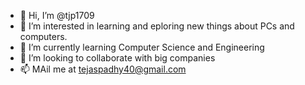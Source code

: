 - 👋 Hi, I’m @tjp1709
- 👀 I’m interested in learning and eploring new things about PCs and computers.
- 🌱 I’m currently learning Computer Science and Engineering
- 💞️ I’m looking to collaborate with big companies
- 📫 MAil me at tejaspadhy40@gmail.com

<!---
tjp1709/tjp1709 is a ✨ special ✨ repository because its `README.md` (this file) appears on your GitHub profile.
You can click the Preview link to take a look at your changes.
--->
